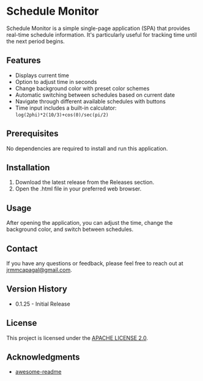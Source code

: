 # Schedule Monitor

Schedule Monitor is a simple single-page application (SPA) that provides real-time schedule information. It's particularly useful for tracking time until the next period begins.

## Features

* Displays current time
* Option to adjust time in seconds
* Change background color with preset color schemes
* Automatic switching between schedules based on current date
* Navigate through different available schedules with buttons
* Time input includes a built-in calculator: ``log(2phi)*2(10/3)+cos(0)/sec(pi/2)``

## Prerequisites

No dependencies are required to install and run this application.

## Installation

1. Download the latest release from the Releases section.
2. Open the .html file in your preferred web browser.

## Usage

After opening the application, you can adjust the time, change the background color, and switch between schedules.

## Contact

If you have any questions or feedback, please feel free to reach out at jrmmcapagal@gmail.com.

## Version History

* 0.1.25 - Initial Release

## License

This project is licensed under the [APACHE LICENSE 2.0](LICENSE.md).

## Acknowledgments

* [awesome-readme](https://github.com/matiassingers/awesome-readme)

